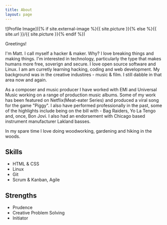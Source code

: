 ```yaml
---
title: About
layout: page
---
```

![Profile Image]({% if site.external-image %}{{ site.picture }}{% else %}{{ site.url }}/{{ site.picture }}{% endif %})

<p>Greetings!</p>

<p>I'm Matt.  I call myself a hacker & maker.  Why?  I love breaking things and making things.  I'm interested in technology, particularly the type that makes humans more free, soverign and secure.  I love open source software and Linux.  I am am curretly learning hacking, coding and web development.  My background was in the creative industires - music & film.  I still dabble in that area now and again.</p>

<p>As a composer and music producer I have worked with EMI and Universal Music working on a range of production music albums. Some of my work has been featured on Netflix(Meat-eater Series) and produced a viral song for the game "Piggy". I also have performed professionally in the past, some of the highlights include being on the bill with -  Bag Raiders, Yo La Tengo and, once, Bon Jovi. I also had an endorsement with Chicago based instrument manufacturer Lakland basses.</p>

<p>In my spare time I love doing woodworking, gardening and hiking in the woods.</p>

<h2>Skills</h2>

<ul class="skill-list">
	<li>HTML & CSS</li>
	<li>Linux</li>
	<li>Git</li>
	<li>Scrum & Kanban, Agile</li>
</ul>

<h2>Strengths</h2>

<ul class="strength-list">
	<li>Prudence</li>
	<li>Creative Problem Solving</li>
	<li>Initiator</li>
</ul>


